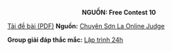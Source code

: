 **<center>NGUỒN: Free Contest 10</center>**

[Tải đề bài (PDF)](/statements/2081/justinbieber.pdf)
**Nguồn:** [Chuyên Sơn La Online Judge](http://csloj.ddns.net/)

**Group giải đáp thắc mắc:** [Lập trình 24h](https://www.facebook.com/groups/1386904321519984)